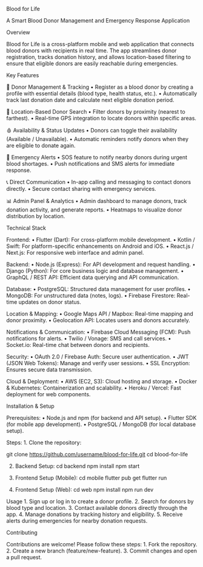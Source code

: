 Blood for Life

A Smart Blood Donor Management and Emergency Response Application

Overview

Blood for Life is a cross-platform mobile and web application that connects blood donors with recipients in real time. The app streamlines donor registration, tracks donation history, and allows location-based filtering to ensure that eligible donors are easily reachable during emergencies.

Key Features

🔴 Donor Management & Tracking • Register as a blood donor by creating a profile with essential details (blood type, health status, etc.). • Automatically track last donation date and calculate next eligible donation period.

📍 Location-Based Donor Search • Filter donors by proximity (nearest to farthest). • Real-time GPS integration to locate donors within specific areas.

🩸 Availability & Status Updates • Donors can toggle their availability (Available / Unavailable). • Automatic reminders notify donors when they are eligible to donate again.

🚨 Emergency Alerts • SOS feature to notify nearby donors during urgent blood shortages. • Push notifications and SMS alerts for immediate response.

📞 Direct Communication • In-app calling and messaging to contact donors directly. • Secure contact sharing with emergency services.

📊 Admin Panel & Analytics • Admin dashboard to manage donors, track donation activity, and generate reports. • Heatmaps to visualize donor distribution by location.

Technical Stack

Frontend: • Flutter (Dart): For cross-platform mobile development. • Kotlin / Swift: For platform-specific enhancements on Android and iOS. • React.js / Next.js: For responsive web interface and admin panel.

Backend: • Node.js (Express): For API development and request handling. • Django (Python): For core business logic and database management. • GraphQL / REST API: Efficient data querying and API communication.

Database: • PostgreSQL: Structured data management for user profiles. • MongoDB: For unstructured data (notes, logs). • Firebase Firestore: Real-time updates on donor status.

Location & Mapping: • Google Maps API / Mapbox: Real-time mapping and donor proximity. • Geolocation API: Locates users and donors accurately.

Notifications & Communication: • Firebase Cloud Messaging (FCM): Push notifications for alerts. • Twilio / Vonage: SMS and call services. • Socket.io: Real-time chat between donors and recipients.

Security: • OAuth 2.0 / Firebase Auth: Secure user authentication. • JWT (JSON Web Tokens): Manage and verify user sessions. • SSL Encryption: Ensures secure data transmission.

Cloud & Deployment: • AWS (EC2, S3): Cloud hosting and storage. • Docker & Kubernetes: Containerization and scalability. • Heroku / Vercel: Fast deployment for web components.

Installation & Setup

Prerequisites: • Node.js and npm (for backend and API setup). • Flutter SDK (for mobile app development). • PostgreSQL / MongoDB (for local database setup).

Steps: 1. Clone the repository:

git clone https://github.com/username/blood-for-life.git cd blood-for-life

2.	Backend Setup:
cd backend npm install npm start

3.	Frontend Setup (Mobile):
cd mobile flutter pub get flutter run

4.	Frontend Setup (Web):
cd web npm install npm run dev

Usage 1. Sign up or log in to create a donor profile. 2. Search for donors by blood type and location. 3. Contact available donors directly through the app. 4. Manage donations by tracking history and eligibility. 5. Receive alerts during emergencies for nearby donation requests.

Contributing

Contributions are welcome! Please follow these steps: 1. Fork the repository. 2. Create a new branch (feature/new-feature). 3. Commit changes and open a pull request.

